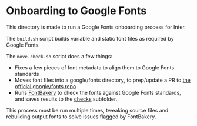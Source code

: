 # Onboarding to Google Fonts

This directory is made to run a Google Fonts onboarding process for Inter.

The `build.sh` script builds variable and static font files as required by Google Fonts.

The `move-check.sh` script does a few things:
- Fixes a few pieces of font metadata to align them to Google Fonts standards
- Moves font files into a google/fonts directory, to prep/update a PR to [the official google/fonts repo](https://github.com/google/fonts)
- Runs [FontBakery](https://github.com/googlefonts/fontbakery) to check the fonts against Google Fonts standards, and saves results to the [checks](checks) subfolder.

This process must be run multiple times, tweaking source files and rebuilding output fonts to solve issues flagged by FontBakery.